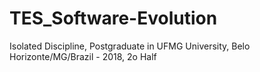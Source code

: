 # TES_Software-Evolution
Isolated Discipline, Postgraduate in UFMG University, Belo Horizonte/MG/Brazil - 2018, 2o Half
